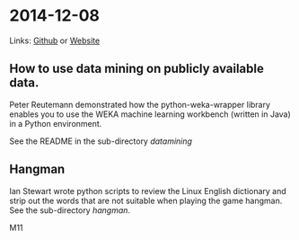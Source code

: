 # 2014-12-08
Links: [Github](https://github.com/irsbugs/meetings/blob/master/2014/2014-12-08/README.md) or [Website](https://irsbugs.github.io/meetings/2014/2014-12-08/) 

## How to use data mining on publicly available data.

Peter Reutemann demonstrated how the python-weka-wrapper library enables you to use 
the WEKA machine learning workbench (written in Java) in a Python environment.

See the README in the sub-directory *datamining*

## Hangman

Ian Stewart wrote python scripts to review the Linux English dictionary and strip 
out the words that are not suitable when playing the game hangman. 
See the sub-directory *hangman*.

M11
